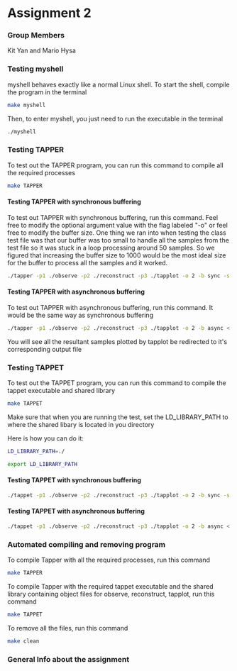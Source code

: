 # Assignment 2

### Group Members
Kit Yan and Mario Hysa

### Testing myshell
myshell behaves exactly like a normal Linux shell. To start the shell, compile the program in the terminal 
```bash
make myshell
```
Then, to enter myshell, you just need to run the executable in the terminal
```bash
./myshell
```
### Testing TAPPER
To test out the TAPPER program, you can run this command to compile all the required processes
```bash
make TAPPER
```
#### Testing TAPPER with synchronous buffering 
To test out TAPPER with synchronous buffering, run this command. Feel free to modify the optional argument value with the flag labeled "-o" or feel free to modify the buffer size. One thing we ran into when testing the class test file was that our buffer was too small to handle all the samples from the test file so it was stuck in a loop processing around 50 samples. So we figured that increasing the buffer size to 1000 would be the most ideal size for the buffer to process all the samples and it worked.
```bash
./tapper -p1 ./observe -p2 ./reconstruct -p3 ./tapplot -o 2 -b sync -s 1000 < cs410-test-file > ipc-sync-cs410-test-file
```
#### Testing TAPPER with asynchronous buffering 
To test out TAPPER with asynchronous buffering, run this command. It would be the same way as synchronous buffering
```bash
./tapper -p1 ./observe -p2 ./reconstruct -p3 ./tapplot -o 2 -b async < cs410-test-file > ipc-async-cs410-test-file
```
You will see all the resultant samples plotted by tapplot be redirected to it's corresponding output file

### Testing TAPPET
To test out the TAPPET program, you can run this command to compile the tappet executable and shared library

```bash
make TAPPET
```
Make sure that when you are running the test, set the LD_LIBRARY_PATH to where the shared libary is located in you directory

Here is how you can do it:
```bash
LD_LIBRARY_PATH=./
```
```bash
export LD_LIBRARY_PATH
```

#### Testing TAPPET with synchronous buffering 
```bash
./tappet -p1 ./observe -p2 ./reconstruct -p3 ./tapplot -o 2 -b sync -s 1000 < cs410-test-file > thread-sync-cs410-test-file
```
#### Testing TAPPET with asynchronous buffering 

```bash
./tappet -p1 ./observe -p2 ./reconstruct -p3 ./tapplot -o 2 -b async < cs410-test-file > thread-async-cs410-test-file
```
### Automated compiling and removing program
To compile Tapper with all the required processes, run this command
```bash
make TAPPER
```
To compile Tapper with the required tappet executable and the shared library containing object files for observe, reconstruct, tapplot, run this command
```bash
make TAPPET
```
To remove all the files, run this command
```bash
make clean
```
### General Info about the assignment